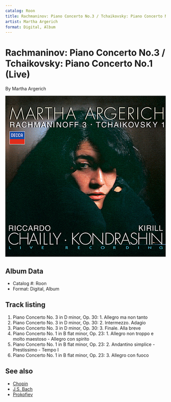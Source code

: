 ```yaml
---
catalog: Roon
title: Rachmaninov: Piano Concerto No.3 / Tchaikovsky: Piano Concerto No.1 (Live)
artist: Martha Argerich
format: Digital, Album
---
```


# Rachmaninov: Piano Concerto No.3 / Tchaikovsky: Piano Concerto No.1 (Live)

By Martha Argerich

![](../../assets/albumcovers/Martha_Argerich-Rachmaninov-_Piano_Concerto_No3_-_Tchaikovsky-_Piano_Concerto_No1_Live.png)

## Album Data

- Catalog #: Roon
- Format: Digital, Album


## Track listing


1. Piano Concerto No. 3 in D minor, Op. 30: 1. Allegro ma non tanto
2. Piano Concerto No. 3 in D minor, Op. 30: 2. Intermezzo. Adagio
3. Piano Concerto No. 3 in D minor, Op. 30: 3. Finale. Alla breve
4. Piano Concerto No. 1 in B flat minor, Op. 23: 1. Allegro non troppo e molto maestoso - Allegro con spirito
5. Piano Concerto No. 1 in B flat minor, Op. 23: 2. Andantino simplice - Prestissimo - Tempo I
6. Piano Concerto No. 1 in B flat minor, Op. 23: 3. Allegro con fuoco


## See also

- [Chopin](Chopin-_Piano_Concerto_No_1_-_Liszt-_Piano_Concerto_No_1.md)
- [J.S. Bach](JS_Bach-_Toccata_In_C_Minor_BWV_911;_Partita_No2_In_C_Minor__BWV_826;_English_Suite_No2_In_A_Minor__BWV_807.md)
- [Prokofiev](Prokofiev-_Piano_Concerto_No3_-_Ravel-_Piano_Concerto_In_G_Major.md)
